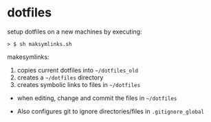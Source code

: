 # dotfiles
setup dotfiles on a new machines by executing:

    > $ sh maksymlinks.sh

makesymlinks:

1. copies current dotfiles into `~/dotfiles_old`
2. creates a `~/dotfiles` directory
3. creates symbolic links to files in `~/dotfiles` 

* when editing, change and commit the files in `~/dotfiles`

- Also configures git to ignore directories/files in `.gitignore_global`
